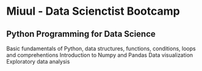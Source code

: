 # Miuul - Data Scienctist Bootcamp

## Python Programming for Data Science

Basic fundamentals of Python, data structures, functions, conditions, loops and comprehentions
Introduction to Numpy and Pandas
Data visualization
Exploratory data analysis
